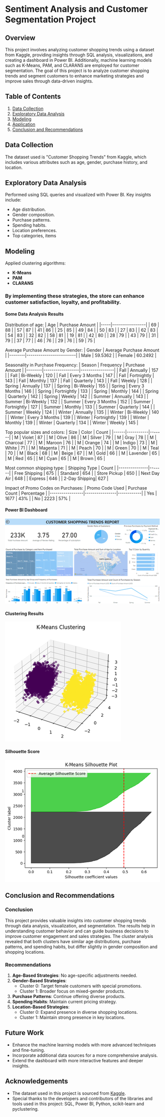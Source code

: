 # Sentiment Analysis and Customer Segmentation Project

## Overview
This project involves analyzing customer shopping trends using a dataset from Kaggle, providing insights through SQL analysis, visualizations, and creating a dashboard in Power BI. Additionally, machine learning models such as K-Means, PAM, and CLARANS are employed for customer segmentation. The goal of this project is to analyze customer shopping trends and segment customers to enhance marketing strategies and improve sales through data-driven insights.

## Table of Contents
1. [Data Collection](#data-collection)
2. [Exploratory Data Analysis](#exploratory-data-analysis)
3. [Modeling](#modeling)
4. [Application](#application)
5. [Conclusion and Recommendations](#conclusion-and-recommendations)

## Data Collection
The dataset used is "Customer Shopping Trends" from Kaggle, which includes various attributes such as age, gender, purchase history, and location.

## Exploratory Data Analysis
Performed using SQL queries and visualized with Power BI. Key insights include:
- Age distribution.
- Gender composition.
- Purchase patterns.
- Spending habits.
- Location preferences.
- Top categories, items

## Modeling
Applied clustering algorithms:
- **K-Means**
- **PAM**
- **CLARANS**

### By implementing these strategies, the store can enhance customer satisfaction, loyalty, and profitability.
#### Some Data Analysis Results

Distribution of age:
| Age | Purchase Amount |
|-----|-----------------|
| 69  | 88              |
| 57  | 87              |
| 41  | 86              |
| 25  | 85              |
| 49  | 84              |
| 50  | 83              |
| 27  | 83              |
| 62  | 83              |
| 54  | 83              |
| 32  | 82              |
| 58  | 81              |
| 19  | 81              |
| 42  | 80              |
| 28  | 79              |
| 43  | 79              |
| 31  | 79              |
| 37  | 77              |
| 46  | 76              |
| 29  | 76              |
| 59  | 75              |


Average Purchase Amount by Gender:
| Gender | Average Purchase Amount |
|--------|-------------------------|
| Male   | 59.5362                 |
| Female | 60.2492                 |


Seasonality in Purchase Frequency:
| Season | Frequency        | Purchase Amount |
|--------|------------------|-----------------|
| Fall   | Annually         | 157             |
| Fall   | Bi-Weekly        | 120             |
| Fall   | Every 3 Months   | 147             |
| Fall   | Fortnightly      | 143             |
| Fall   | Monthly          | 137             |
| Fall   | Quarterly        | 143             |
| Fall   | Weekly           | 128             |
| Spring | Annually         | 137             |
| Spring | Bi-Weekly        | 155             |
| Spring | Every 3 Months   | 146             |
| Spring | Fortnightly      | 133             |
| Spring | Monthly          | 144             |
| Spring | Quarterly        | 142             |
| Spring | Weekly           | 142             |
| Summer | Annually         | 143             |
| Summer | Bi-Weekly        | 132             |
| Summer | Every 3 Months   | 152             |
| Summer | Fortnightly      | 127             |
| Summer | Monthly          | 133             |
| Summer | Quarterly        | 144             |
| Summer | Weekly           | 124             |
| Winter | Annually         | 135             |
| Winter | Bi-Weekly        | 140             |
| Winter | Every 3 Months   | 139             |
| Winter | Fortnightly      | 139             |
| Winter | Monthly          | 139             |
| Winter | Quarterly        | 134             |
| Winter | Weekly           | 145             |


Top popular sizes and colors:
| Size | Color     | Count |
|------|-----------|-------|
| M    | Violet    | 87    |
| M    | Olive     | 86    |
| M    | Silver    | 79    |
| M    | Gray      | 78    |
| M    | Charcoal  | 77    |
| M    | Maroon    | 76    |
| M    | Orange    | 74    |
| M    | Indigo    | 73    |
| M    | White     | 71    |
| M    | Magenta   | 71    |
| M    | Peach     | 70    |
| M    | Green     | 70    |
| M    | Teal      | 70    |
| M    | Black     | 68    |
| M    | Beige     | 67    |
| M    | Gold      | 66    |
| M    | Lavender  | 65    |
| M    | Red       | 65    |
| M    | Cyan      | 65    |
| M    | Brown     | 65    |


Most common shipping type:
| Shipping Type | Count |
|---------------|-------|
| Free Shipping | 675   |
| Standard      | 654   |
| Store Pickup  | 650   |
| Next Day Air  | 648   |
| Express       | 646   |
| 2-Day Shipping| 627   |


Impact of Promo Codes on Purchases:
| Promo Code Used | Purchase Count | Percentage |
|-----------------|----------------|------------|
| Yes             | 1677           | 43%        |
| No              | 2223           | 57%        |

#### Power BI Dashboard
![Power BI Dashboard](images/Dashboard.png)

#### Clustering Results
![Clustering Results](images/output_kmeans.png)

#### Silhouette Score
![Silhouette Score](images/silhouette_kmeans.png)

## Conclusion and Recommendations
### Conclusion
This project provides valuable insights into customer shopping trends through data analysis, visualization, and segmentation. The results help in understanding customer behavior and can guide business decisions to improve customer engagement and sales strategies. The cluster analysis revealed that both clusters have similar age distributions, purchase patterns, and spending habits, but differ slightly in gender composition and shopping locations.

### Recommendations
1. **Age-Based Strategies**: No age-specific adjustments needed.
2. **Gender-Based Strategies**: 
   - Cluster 0: Target female customers with special promotions.
   - Cluster 1: Broader focus on mixed-gender products.
3. **Purchase Patterns**: Continue offering diverse products.
4. **Spending Habits**: Maintain current pricing strategy.
5. **Location-Based Strategies**:
   - Cluster 0: Expand presence in diverse shopping locations.
   - Cluster 1: Maintain strong presence in key locations.


## Future Work
- Enhance the machine learning models with more advanced techniques and fine-tuning.
- Incorporate additional data sources for a more comprehensive analysis.
- Extend the dashboard with more interactive features and deeper insights.

## Acknowledgements
- The dataset used in this project is sourced from [Kaggle]([https://www.kaggle.com](https://www.kaggle.com/datasets/iamsouravbanerjee/customer-shopping-trends-dataset)/).
- Special thanks to the developers and contributors of the libraries and tools used in this project: SQL, Power BI, Python, scikit-learn and pyclustering.
